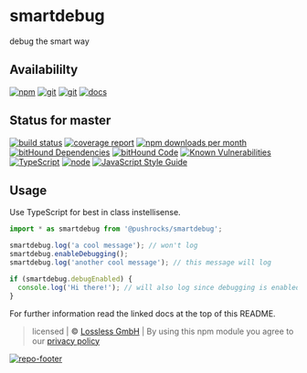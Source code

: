 # smartdebug

debug the smart way

## Availabililty

[![npm](https://pushrocks.gitlab.io/assets/repo-button-npm.svg)](https://www.npmjs.com/package/@pushrocks/smartdebug)
[![git](https://pushrocks.gitlab.io/assets/repo-button-git.svg)](https://GitLab.com/pushrocks/smartdebug)
[![git](https://pushrocks.gitlab.io/assets/repo-button-mirror.svg)](https://github.com/pushrocks/smartdebug)
[![docs](https://pushrocks.gitlab.io/assets/repo-button-docs.svg)](https://pushrocks.gitlab.io/smartdebug/)

## Status for master

[![build status](https://GitLab.com/pushrocks/smartdebug/badges/master/build.svg)](https://GitLab.com/pushrocks/smartdebug/commits/master)
[![coverage report](https://GitLab.com/pushrocks/smartdebug/badges/master/coverage.svg)](https://GitLab.com/pushrocks/smartdebug/commits/master)
[![npm downloads per month](https://img.shields.io/npm/dm/@pushrocks/smartdebug.svg)](https://www.npmjs.com/package/@pushrocks/smartdebug)
[![bitHound Dependencies](https://www.bithound.io/github/pushrocks/smartdebug/badges/dependencies.svg)](https://www.bithound.io/github/pushrocks/smartdebug/master/dependencies/npm)
[![bitHound Code](https://www.bithound.io/github/pushrocks/smartdebug/badges/code.svg)](https://www.bithound.io/github/pushrocks/smartdebug)
[![Known Vulnerabilities](https://snyk.io/test/npm/@pushrocks/smartdebug/badge.svg)](https://snyk.io/test/npm/@pushrocks/smartdebug)
[![TypeScript](https://img.shields.io/badge/TypeScript-2.x-blue.svg)](https://nodejs.org/dist/latest-v6.x/docs/api/)
[![node](https://img.shields.io/badge/node->=%206.x.x-blue.svg)](https://nodejs.org/dist/latest-v6.x/docs/api/)
[![JavaScript Style Guide](https://img.shields.io/badge/code%20style-standard-brightgreen.svg)](http://standardjs.com/)

## Usage

Use TypeScript for best in class instellisense.

```typescript
import * as smartdebug from '@pushrocks/smartdebug';

smartdebug.log('a cool message'); // won't log
smartdebug.enableDebugging();
smartdebug.log('another cool message'); // this message will log

if (smartdebug.debugEnabled) {
  console.log('Hi there!'); // will also log since debugging is enabled
}
```

For further information read the linked docs at the top of this README.

> licensed | **&copy;** [Lossless GmbH](https://lossless.gmbh)
> | By using this npm module you agree to our [privacy policy](https://lossless.gmbH/privacy.html)

[![repo-footer](https://pushrocks.gitlab.io/assets/repo-footer.svg)](https://push.rocks)
